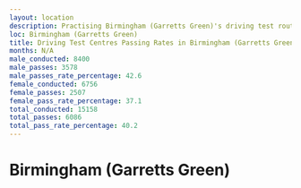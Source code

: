```yaml
---
layout: location
description: Practising Birmingham (Garretts Green)'s driving test routes will help you become more confident in your gear-changing abilities.
loc: Birmingham (Garretts Green)
title: Driving Test Centres Passing Rates in Birmingham (Garretts Green)
months: N/A
male_conducted: 8400
male_passes: 3578
male_passes_rate_percentage: 42.6
female_conducted: 6756
female_passes: 2507
female_pass_rate_percentage: 37.1
total_conducted: 15158
total_passes: 6086
total_pass_rate_percentage: 40.2
---
```


# Birmingham (Garretts Green)
